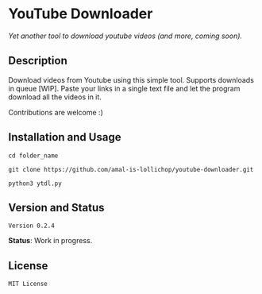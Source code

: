 # YouTube Downloader

_Yet another tool to download youtube videos (and more, coming soon)._
 
## Description

Download videos from Youtube using this simple tool. Supports downloads in queue [WIP]. Paste your links in a single text file and let the program download all the videos in it.

Contributions are welcome :)


## Installation and Usage

`cd folder_name`

`git clone https://github.com/amal-is-lollichop/youtube-downloader.git`

`python3 ytdl.py`


## Version and Status

`Version 0.2.4`

**Status**: Work in progress.


## License
`MIT License`
